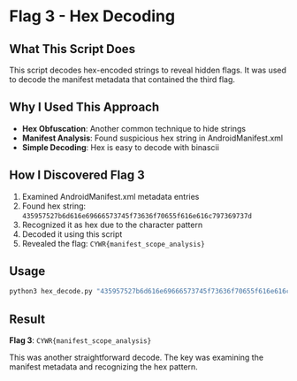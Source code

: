 # Flag 3 - Hex Decoding

## What This Script Does
This script decodes hex-encoded strings to reveal hidden flags. It was used to decode the manifest metadata that contained the third flag.

## Why I Used This Approach
- **Hex Obfuscation**: Another common technique to hide strings
- **Manifest Analysis**: Found suspicious hex string in AndroidManifest.xml
- **Simple Decoding**: Hex is easy to decode with binascii

## How I Discovered Flag 3
1. Examined AndroidManifest.xml metadata entries
2. Found hex string: `435957527b6d616e69666573745f73636f70655f616e616c797369737d`
3. Recognized it as hex due to the character pattern
4. Decoded it using this script
5. Revealed the flag: `CYWR{manifest_scope_analysis}`

## Usage
```bash
python3 hex_decode.py "435957527b6d616e69666573745f73636f70655f616e616c797369737d"
```

## Result
**Flag 3**: `CYWR{manifest_scope_analysis}`

This was another straightforward decode. The key was examining the manifest metadata and recognizing the hex pattern.